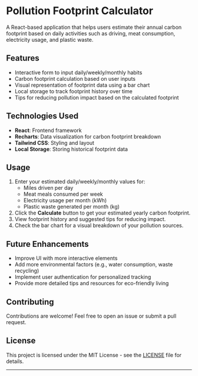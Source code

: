 # Pollution Footprint Calculator

A React-based application that helps users estimate their annual carbon footprint based on daily activities such as driving, meat consumption, electricity usage, and plastic waste.

## Features
- Interactive form to input daily/weekly/monthly habits
- Carbon footprint calculation based on user inputs
- Visual representation of footprint data using a bar chart
- Local storage to track footprint history over time
- Tips for reducing pollution impact based on the calculated footprint

## Technologies Used
- **React**: Frontend framework
- **Recharts**: Data visualization for carbon footprint breakdown
- **Tailwind CSS**: Styling and layout
- **Local Storage**: Storing historical footprint data


## Usage
1. Enter your estimated daily/weekly/monthly values for:
   - Miles driven per day
   - Meat meals consumed per week
   - Electricity usage per month (kWh)
   - Plastic waste generated per month (kg)
2. Click the **Calculate** button to get your estimated yearly carbon footprint.
3. View footprint history and suggested tips for reducing impact.
4. Check the bar chart for a visual breakdown of your pollution sources.

## Future Enhancements
- Improve UI with more interactive elements
- Add more environmental factors (e.g., water consumption, waste recycling)
- Implement user authentication for personalized tracking
- Provide more detailed tips and resources for eco-friendly living

## Contributing
Contributions are welcome! Feel free to open an issue or submit a pull request.

## License
This project is licensed under the MIT License - see the [LICENSE](LICENSE) file for details.

---

